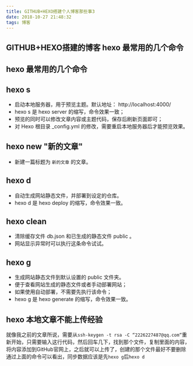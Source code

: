 ```yaml
---
title: GITHUB+HEXO搭建个人博客那些事3
date: 2018-10-27 21:48:32
tags: 博客
---
```

## GITHUB+HEXO搭建的博客 hexo 最常用的几个命令
<!--more-->
## hexo 最常用的几个命令
## hexo s
- 启动本地服务器，用于预览主题。默认地址： http://localhost:4000/
- hexo s 是 hexo server 的缩写，命令效果一致；
- 预览的同时可以修改文章内容或主题代码，保存后刷新页面即可；
- 对 Hexo 根目录 _config.yml 的修改，需要重启本地服务器后才能预览效果。

## hexo new "新的文章"
- 新建一篇标题为 `新的文章` 的文章。

## hexo d
- 自动生成网站静态文件，并部署到设定的仓库。
- hexo d 是 hexo deploy 的缩写，命令效果一致。

## hexo clean
- 清除缓存文件 db.json 和已生成的静态文件 public 。
- 网站显示异常时可以执行这条命令试试。

## hexo g
- 生成网站静态文件到默认设置的 public 文件夹。
- 便于查看网站生成的静态文件或者手动部署网站；
- 如果使用自动部署，不需要先执行该命令；
- hexo g 是 hexo generate 的缩写，命令效果一致。

## hexo 本地文章不能上传经验
就像我之前的文章所说，需要从`ssh-keygen -t rsa -C “2226227487@qq.com“`重新开始，只需要输入这行代码，然后回车几下，找到那个文件，复制里面的内容，将内容添加到GitHub官网上，之后就可以上传了，创建的那个文件最好不要删除
通过上面的命令可以看出，同步数据应该是先`hexo g`后`hexo d`